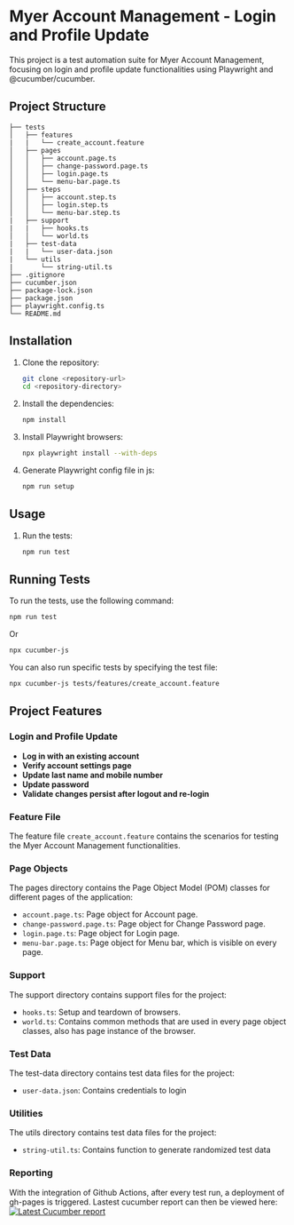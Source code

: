 # Myer Account Management - Login and Profile Update

This project is a test automation suite for Myer Account Management, focusing on login and profile update functionalities using Playwright and @cucumber/cucumber.

## Project Structure
```
├── tests
│   ├── features
|   |   └── create_account.feature
│   ├── pages
│   │   ├── account.page.ts
│   │   ├── change-password.page.ts
│   │   ├── login.page.ts
│   │   └── menu-bar.page.ts
│   ├── steps
│   │   ├── account.step.ts
│   │   ├── login.step.ts
│   │   └── menu-bar.step.ts
|   ├── support
|   |   ├── hooks.ts
│   │   └── world.ts
|   ├── test-data
|   |   └── user-data.json
|   └── utils
|       └── string-util.ts
├── .gitignore
├── cucumber.json
├── package-lock.json
├── package.json
├── playwright.config.ts
└── README.md
```

## Installation

1. Clone the repository:
    ```sh
    git clone <repository-url>
    cd <repository-directory>
    ```

2. Install the dependencies:
    ```sh
    npm install
    ```

3. Install Playwright browsers:
    ```sh
    npx playwright install --with-deps
    ```

4. Generate Playwright config file in js:
    ```sh
    npm run setup
    ```

## Usage
1. Run the tests:
    ```sh
    npm run test
    ```

## Running Tests

To run the tests, use the following command:
```sh
npm run test
```
Or
```sh
npx cucumber-js
```

You can also run specific tests by specifying the test file:
```sh
npx cucumber-js tests/features/create_account.feature
```

## Project Features

### Login and Profile Update

- **Log in with an existing account**
- **Verify account settings page**
- **Update last name and mobile number**
- **Update password**
- **Validate changes persist after logout and re-login**

### Feature File

The feature file `create_account.feature` contains the scenarios for testing the Myer Account Management functionalities.

### Page Objects

The pages directory contains the Page Object Model (POM) classes for different pages of the application:
- `account.page.ts`: Page object for Account page.
- `change-password.page.ts`: Page object for Change Password page.
- `login.page.ts`: Page object for Login page.
- `menu-bar.page.ts`: Page object for Menu bar, which is visible on every page.

### Support

The support directory contains support files for the project:
- `hooks.ts`: Setup and teardown of browsers.
- `world.ts`: Contains common methods that are used in every page object classes, also has page instance of the browser.

### Test Data

The test-data directory contains test data files for the project:
- `user-data.json`: Contains credentials to login

### Utilities

The utils directory contains test data files for the project:
- `string-util.ts`: Contains function to generate randomized test data

### Reporting

With the integration of Github Actions, after every test run, a deployment of gh-pages is triggered.
Lastest cucumber report can then be viewed here: [![Latest Cucumber report](https://img.shields.io/badge/Live%20Demo-Click%20Here-blue)](https://sotatek-duyle.github.io/myer-test-automation/cucumber-report.html)